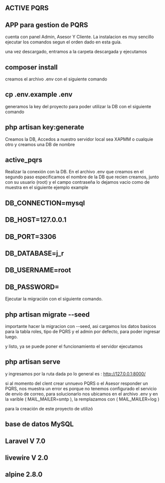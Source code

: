 
## ACTIVE PQRS



## APP para gestion de PQRS

cuenta con panel Admin, Asesor Y Cliente.
La instalacion es muy sencillo ejecutar los comandos segun el orden dado en esta guía.

una vez descargado, entramos a  la carpeta descargada y ejecutamos 
## composer install

creamos el archivo .env con el siguiente comando
## cp .env.example .env

generamos la key del proyecto para poder utilizar la DB con el siguiente comando
## php artisan key:generate

Creamos la DB, Accedos a nuestro servidor local sea XAPMM o cualquie otro y creamos una DB de nombre
## active_pqrs

Realizar la conexión con la DB.
En el archivo .env que creamos en el segundo paso especificamos el nombre de la DB que recien creamos, junto con su usuario (root) y el campo contraseña lo dejamos vacio como de muestra en el siguiente ejemplo
example
## DB_CONNECTION=mysql
## DB_HOST=127.0.0.1
## DB_PORT=3306
## DB_DATABASE=j_r
## DB_USERNAME=root
## DB_PASSWORD=

Ejecutar la migración con el siguiente comando.
## php artisan migrate --seed
importante hacer la migracion con --seed, asi cargamos los datos basicos para la tabla roles, tipo de PQRS y el admin por defecto, para poder ingresar luego.

y listo, ya se puede poner el funcionamiento el servidor
ejecutamos
## php artisan serve
y ingresamos por la ruta dada po lo general es : http://127.0.0.1:8000/


si al momento del clent crear unnuevo PQRS o el Asesor responder un PQRS, nos muestra un error es porque no tenemos configurado el servicio de envío de correo, para solucionarlo nos ubicamos en el archivo .env y en la varible ( MAIL_MAILER=smtp ), la remplazamos con
( MAIL_MAILER=log )

para la creación de este proyecto de utilizó 
## base de datos MySQL
## Laravel V 7.0
## livewire V 2.0
## alpine 2.8.0


